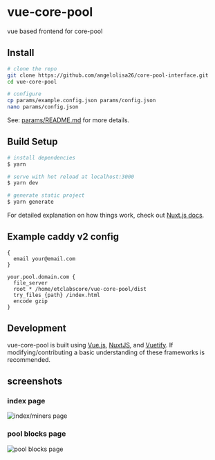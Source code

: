# vue-core-pool

vue based frontend for core-pool

## Install

```bash
# clone the repo
git clone https://github.com/angelolisa26/core-pool-interface.git
cd vue-core-pool

# configure
cp params/example.config.json params/config.json
nano params/config.json
```

See: [params/README.md](https://github.com/etclabscore/vue-core-pool/blob/master/params/README.md) for more details.

## Build Setup

```bash
# install dependencies
$ yarn

# serve with hot reload at localhost:3000
$ yarn dev

# generate static project
$ yarn generate
```

For detailed explanation on how things work, check out [Nuxt.js docs](https://nuxtjs.org).

## Example caddy v2 config

```
{
  email your@email.com
}

your.pool.domain.com {
  file_server
  root * /home/etclabscore/vue-core-pool/dist
  try_files {path} /index.html
  encode gzip
}
```

## Development

vue-core-pool is built using [Vue.js](https://vuejs.org/), [NuxtJS](https://nuxtjs.org/), and [Vuetify](https://vuetifyjs.com/). If modifying/contributing a basic understanding of these frameworks is recommended.

## screenshots

### index page

![index/miners page](/screenshots/01.png?raw=true "index/miners page")

### pool blocks page

![pool blocks page](/screenshots/02.png?raw=true "pool blocks page")
